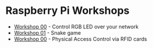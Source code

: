 # Raspberry Pi Workshops

- [Workshop 00](https://github.com/whynotcrybot/rpi-workshop-00) - Control RGB LED over your network
- [Workshop 01](https://github.com/whynotcrybot/rpi-workshop-01) - Snake game
- [Workshop 00](https://github.com/whynotcrybot/rpi-workshop-02) - Physical Access Control via RFID cards
